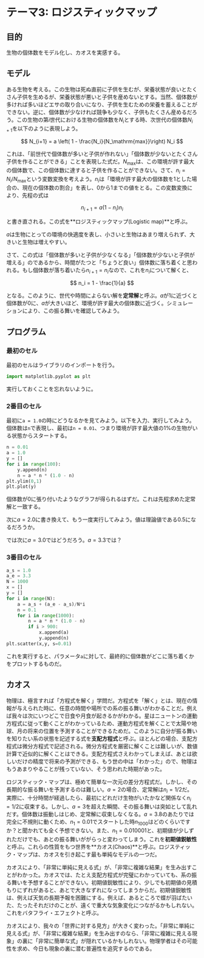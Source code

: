 # テーマ3: ロジスティックマップ

## 目的

生物の個体数をモデル化し、カオスを実感する。

## モデル

ある生物を考える。この生物は死ぬ直前に子供を生むが、栄養状態が良いとたくさん子供を生めるが、栄養状態が悪いと子供を産めないとする。当然、個体数が多ければ多いほどエサの取り合いになり、子供を生むための栄養を蓄えることができない。逆に、個体数が少なければ競争も少なく、子供もたくさん産めるだろう。この生物の第$i$世代における生物の個体数を$N_i$とする時、次世代の個体数$N_{i+1}$を以下のように表現しよう。

$$
N_{i+1} = a \left( 1 - \frac{N_i}{N_\mathrm{max}}\right) N_i
$$

これは、「前世代で個体数が多いと子供が作れない」「個体数が少ないとたくさん子供を作ることができる」ことを表現した式だ。$N_\mathrm{max}$は、この環境が許す最大の個体数で、この個体数に達すると子供を作ることができない。さて、$n_i = N_i/N_\mathrm{max}$という変数変換を考えよう。$n_i$は「環境が許す最大の個体数を1とした場合の、現在の個体数の割合」を表し、0から1までの値をとる。この変数変換により、先程の式は

$$
n_{i+1} = a (1 - n_i) n_i
$$

と書き直される。この式を**ロジスティックマップ(Logistic map)**と呼ぶ。

$a$は生物にとっての環境の快適度を表し、小さいと生物はあまり増えられず、大きいと生物は増えやすい。

さて、この式は「個体数が多いと子供が少なくなる」「個体数が少ないと子供が増える」のであるから、時間がたつと「ちょうど良い」個体数に落ち着くと思われる。もし個体数が落ち着いたら$n_{i+1} = n_i$なので、これを$n_i$について解くと、

$$
n_i = 1 - \frac{1}{a}
$$

となる。このように、世代や時間によらない解を**定常解**と呼ぶ。$a$が1に近づくと個体数が0に、$a$が大きいほど、環境が許す最大の個体数に近づく。シミュレーションにより、この振る舞いを確認してみよう。

## プログラム

### 最初のセル

最初のセルはライブラリのインポートを行う。

```py
import matplotlib.pyplot as plt
```

実行しておくことを忘れないように。

### 2番目のセル

最初に`a = 1.0`の時にどうなるかを見てみよう。以下を入力、実行してみよう。個体数は`n`で表現し、最初は`n = 0.01`、つまり環境が許す最大値の1%の生物がいる状態からスタートする。

```py
n = 0.01
a = 1.0
y = []
for i in range(100):
    y.append(n)
    n = a * n * (1.0 - n)
plt.ylim(0,1)
plt.plot(y)
```

個体数が0に張り付いたようなグラフが得られるはずだ。これは先程求めた定常解と一致する。

次に$a=2.0$に書き換えて、もう一度実行してみよう。値は理論値である$0.5$になるだろうか。

では次に$a=3.0$ではどうだろう。$a=3.3$では？

### 3番目のセル

```py
a_s = 1.0
a_e = 3.3
N = 1000
x = []
y = []
for i in range(N):
    a = a_s + (a_e - a_s)/N*i
    n = 0.1
    for i in range(1000):
        n = a * n * (1.0 - n)
        if i > 900:
            x.append(a)
            y.append(n)
plt.scatter(x,y, s=0.01)
```

これを実行すると、パラメータ`a`に対して、最終的に個体数がどこに落ち着くかをプロットするものだ。

## カオス

物理は、極言すれば「方程式を解く」学問だ。方程式を「解く」とは、現在の情報が与えられた時に、任意の時間や場所での系の振る舞いがわかることだ。例えば我々は次にいつどこで日食や月食が起きるかがわかる。星はニュートンの運動方程式に従って動くことがわかっているため、運動方程式を解くことで太陽や地球、月の将来の位置を予測することができるためだ。このように自分が振る舞いを知りたい系の状態を記述する式を**支配方程式**と呼ぶ。ほとんどの場合、支配方程式は微分方程式で記述される。微分方程式を厳密に解くことは難しいが、数値計算で近似的に解くことはできる。支配方程式さえわかってしまえば、あとは欲しいだけの精度で将来の予測ができる、もう世の中は「わかった」ので、物理はもうあまりやることが残っていない、そう思われた時期があった。

ロジスティック・マップは、極めて簡単な一次元の差分方程式だ。しかし、その長期的な振る舞いを予測するのは難しい。$a=2$の場合、定常解は$n_i=1/2$だ。実際に、十分時間が経過したら、最初にどれだけ生物がいたかなど関係なく$n_i=1/2$に収束する。しかし、$a=3$を超えた瞬間、その振る舞いは突如として乱れだす。個体数は振動しはじめ、定常解に収束しなくなる。$a=3.8$のあたりでは完全に不規則に動くため、$n_1=0.01$でスタートした時$n_{1000}$はどのくらいですか？と聞かれても全く予想できない。また、$n_1=0.010001$と、初期値が少しずれただけでも、あとの振る舞いががらっと変わってしまう。これを**初期値鋭敏性**と呼ぶ。これらの性質をもつ世界を**カオス(Chaos)**と呼ぶ。ロジスティック・マップは、カオスを引き起こす最も単純なモデルの一つだ。

カオスにより、「非常に単純に見える式」が、「非常に複雑な結果」を生み出すことがわかった。カオスでは、たとえ支配方程式が完璧にわかっていても、系の振る舞いを予想することができない。初期値鋭敏性により、少しでも初期値の見積もりにずれがあると、あとで大きなずれになってしまうからだ。初期値鋭敏性は、例えば天気の長期予報を困難にする。例えば、あるところで蝶が羽ばたいた、たったそれだけのことが、遠くで重大な気象変化につながるかもしれない。これをバタフライ・エフェクトと呼ぶ。

カオスにより、我々の「世界に対する見方」が大きく変わった。「非常に単純に見える式」が、「非常に複雑な結果」を生み出すのなら、「非常に複雑に見える現象」の裏に「非常に簡単な式」が隠れているかもしれない。物理学者はその可能性を求め、今日も現象の裏に潜む普遍性を追究するのである。
